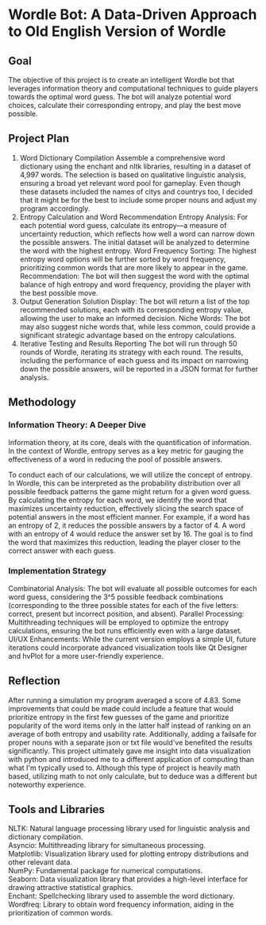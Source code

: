 # Wordle Bot: A Data-Driven Approach to Old English Version of Wordle
## Goal
The objective of this project is to create an intelligent Wordle bot that leverages information theory and computational techniques to guide players towards the optimal word guess. The bot will analyze potential word choices, calculate their corresponding entropy, and play the best move possible. 

## Project Plan
1. Word Dictionary Compilation
Assemble a comprehensive word dictionary using the enchant and nltk libraries, resulting in a dataset of 4,997 words. The selection is based on qualitative linguistic analysis, ensuring a broad yet relevant word pool for gameplay. Even though these datasets included the names of citys and countrys too, I decided that it might be for the best to include some proper nouns and adjust my program accordingly.
2. Entropy Calculation and Word Recommendation
Entropy Analysis: For each potential word guess, calculate its entropy—a measure of uncertainty reduction, which reflects how well a word can narrow down the possible answers. The initial dataset will be analyzed to determine the word with the highest entropy.
Word Frequency Sorting: The highest entropy word options will be further sorted by word frequency, prioritizing common words that are more likely to appear in the game.
Recommendation: The bot will then suggest the word with the optimal balance of high entropy and word frequency, providing the player with the best possible move.
3. Output Generation
Solution Display: The bot will return a list of the top recommended solutions, each with its corresponding entropy value, allowing the user to make an informed decision.
Niche Words: The bot may also suggest niche words that, while less common, could provide a significant strategic advantage based on the entropy calculations.
4. Iterative Testing and Results Reporting
The bot will run through 50 rounds of Wordle, iterating its strategy with each round. The results, including the performance of each guess and its impact on narrowing down the possible answers, will be reported in a JSON format for further analysis.

## Methodology
### Information Theory: A Deeper Dive
Information theory, at its core, deals with the quantification of information. In the context of Wordle, entropy serves as a key metric for gauging the effectiveness of a word in reducing the pool of possible answers.

To conduct each of our calculations, we will utilize the concept of entropy. In Wordle, this can be interpreted as the probability distribution over all possible feedback patterns the game might return for a given word guess.
By calculating the entropy for each word, we identify the word that maximizes uncertainty reduction, effectively slicing the search space of potential answers in the most efficient manner.
For example, if a word has an entropy of 2, it reduces the possible answers by a factor of 4. A word with an entropy of 4 would reduce the answer set by 16.
The goal is to find the word that maximizes this reduction, leading the player closer to the correct answer with each guess.

### Implementation Strategy
Combinatorial Analysis: The bot will evaluate all possible outcomes for each word guess, considering the 3^5 possible feedback combinations (corresponding to the three possible states for each of the five letters: correct, present but incorrect position, and absent).
Parallel Processing: Multithreading techniques will be employed to optimize the entropy calculations, ensuring the bot runs efficiently even with a large dataset.
UI/UX Enhancements: While the current version employs a simple UI, future iterations could incorporate advanced visualization tools like Qt Designer and hvPlot for a more user-friendly experience.

## Reflection
After running a simulation my program averaged a score of 4.83. Some improvements that could be made could include a feature that would prioritize entropy in the first few guesses of the game and prioritize popularity of the word items only in the latter half instead of ranking on an average of both entropy and usability rate. Additionally, adding a failsafe for proper nouns with a separate json or txt file would've benefited the results significantly. This project ultimately gave me insight into data visualization with python and introduced me to a different application of computing than what I'm typically used to. Although this type of project is heavily math based, utilizing math to not only calculate, but to deduce was a different but noteworthy experience.

## Tools and Libraries
NLTK: Natural language processing library used for linguistic analysis and dictionary compilation. <br>
Asyncio: Multithreading library for simultaneous processing. <br>
Matplotlib: Visualization library used for plotting entropy distributions and other relevant data. <br>
NumPy: Fundamental package for numerical computations. <br>
Seaborn: Data visualization library that provides a high-level interface for drawing attractive statistical graphics. <br>
Enchant: Spellchecking library used to assemble the word dictionary. <br>
Wordfreq: Library to obtain word frequency information, aiding in the prioritization of common words. <br>
